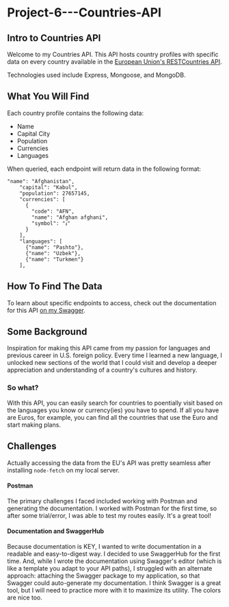 # Project-6---Countries-API

## Intro to Countries API

Welcome to my Countries API. This API hosts country profiles with specific data on every country available in the [European Union's RESTCountries API](https://restcountries.eu/).

Technologies used include Express, Mongoose, and MongoDB.

## What You Will Find
Each country profile contains the following data:

- Name
- Capital City
- Population
- Currencies
- Languages

When queried, each endpoint will return data in the following format:

```
"name": "Afghanistan",
    "capital": "Kabul",
    "population": 27657145,
    "currencies": [
      {
        "code": "AFN",
        "name": "Afghan afghani",
        "symbol": "؋"
      }
    ],
    "languages": [
      {"name": "Pashto"},
      {"name": "Uzbek"},
      {"name": "Turkmen"}
    ],
```

## How To Find The Data

To learn about specific endpoints to access, check out the documentation for this API [on my Swagger](https://app.swaggerhub.com/apis/arjunrawal07/CountriesAPI/1.0.0).

## Some Background

Inspiration for making this API came from my passion for languages and previous career in U.S. foreign policy. Every time I learned a new language, I unlocked new sections of the world that I could visit and develop a deeper appreciation and understanding of a country's cultures and history.

### So what?

With this API, you can easily search for countries to poentially visit based on the languages you know or currency(ies) you have to spend. If all you have are Euros, for example, you can find all the countries that use the Euro and start making plans.

## Challenges

Actually accessing the data from the EU's API was pretty seamless after installing `node-fetch` on my local server.

#### Postman

The primary challenges I faced included working with Postman and generating the documentation. I worked with Postman for the first time, so after some trial/error, I was able to test my routes easily. It's a great tool!

#### Documentation and SwaggerHub

Because documentation is KEY, I wanted to write documentation in a readable and easy-to-digest way. I decided to use SwaggerHub for the first time. And, while I wrote the documentation using Swagger's editor (which is like a template you adapt to your API paths), I struggled with an alternate approach: attaching the Swagger package to my application, so that Swagger could auto-generate my documentation. I think Swagger is a great tool, but I will need to practice more with it to maximize its utility. The colors are nice too.
